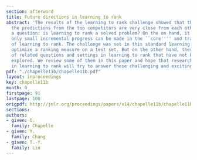 ```yaml
---
section: afterword
title: Future directions in learning to rank
abstract: 'The results of the learning to rank challenge showed that the quality of
  the predictions from the top competitors are very close from each other. This raises
  a question: is learning to rank a solved problem? On the on hand, it is likely that
  only small incremental progress can be made in the ``core'''' and traditional problematics
  of learning to rank. The challenge was set in this standard learning to rank scenario:
  optimize a ranking measure on a test set. But on the other hand, there are a lot
  of related questions and settings in learning to rank that have not been yet fully
  explored. We review some of them in this paper and hope that researchers interested
  in learning to rank will try to answer these challenging and exciting research questions.'
pdf: "./chapelle11b/chapelle11b.pdf"
layout: inproceedings
key: chapelle11b
month: 0
firstpage: 91
lastpage: 100
origpdf: http://jmlr.org/proceedings/papers/v14/chapelle11b/chapelle11b.pdf
sections: 
authors:
- given: O.
  family: Chapelle
- given: Y.
  family: Chang
- given: T.-Y.
  family: Liu
---
```

